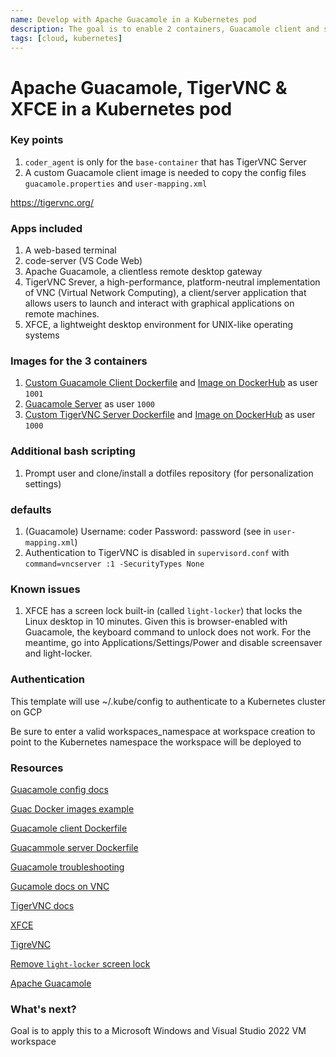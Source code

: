 ```yaml
---
name: Develop with Apache Guacamole in a Kubernetes pod
description: The goal is to enable 2 containers, Guacamole client and server, and TigerVNC and XFCE in a 3rd container - in a K8s pod 
tags: [cloud, kubernetes]
---
```


# Apache Guacamole, TigerVNC & XFCE in a Kubernetes pod

### Key points
1. `coder_agent` is only for the `base-container` that has TigerVNC Server
1. A custom Guacamole client image is needed to copy the config files `guacamole.properties` and `user-mapping.xml`

https://tigervnc.org/

### Apps included
1. A web-based terminal
1. code-server (VS Code Web)
1. Apache Guacamole, a clientless remote desktop gateway
1. TigerVNC Srever, a high-performance, platform-neutral implementation of VNC (Virtual Network Computing), a client/server application that allows users to launch and interact with graphical applications on remote machines. 
1. XFCE, a lightweight desktop environment for UNIX-like operating systems

### Images for the 3 containers
1. [Custom Guacamole Client Dockerfile](https://github.com/sharkymark/dockerfiles/tree/main/guacamole/client) and [Image on DockerHub](https://hub.docker.com/repository/docker/marktmilligan/guacamole/general) as user `1001`
2. [Guacamole Server](https://hub.docker.com/r/guacamole/guacd) as user `1000`
3. [Custom TigerVNC Server Dockerfile](https://github.com/sharkymark/dockerfiles/tree/main/tiger-vnc) and [Image on DockerHub](https://hub.docker.com/repository/docker/marktmilligan/tigervnc/general) as user `1000`

### Additional bash scripting
1. Prompt user and clone/install a dotfiles repository (for personalization settings)

### defaults
1. (Guacamole) Username: coder Password: password (see in `user-mapping.xml`) 
2. Authentication to TigerVNC is disabled in `supervisord.conf` with `command=vncserver :1 -SecurityTypes None`

### Known issues
1. XFCE has a screen lock built-in (called `light-locker`) that locks the Linux desktop in 10 minutes. Given this is browser-enabled with Guacamole, the keyboard command to unlock does not work. For the meantime, go into Applications/Settings/Power and disable screensaver and light-locker. 

### Authentication

This template will use ~/.kube/config to authenticate to a Kubernetes cluster on GCP

Be sure to enter a valid workspaces_namespace at workspace creation to point to the Kubernetes namespace the workspace will be deployed to

### Resources
[Guacamole config docs](https://guacamole.apache.org/doc/gug/configuring-guacamole.html)

[Guac Docker images example](https://kifarunix.com/install-apache-guacamole-as-docker-container-on-ubuntu/)

[Guacamole client Dockerfile](https://github.com/apache/guacamole-client/blob/master/Dockerfile)

[Guacammole server Dockerfile](https://github.com/apache/guacamole-server/blob/master/Dockerfile)

[Guacamole troubleshooting](https://guacamole.apache.org/doc/gug/troubleshooting.html)

[Gucamole docs on VNC](https://guacamole.apache.org/doc/gug/configuring-guacamole.html#vnc)

[TigerVNC docs](https://manpages.ubuntu.com/manpages/bionic/man1/tigervncserver.1.html)

[XFCE](https://www.xfce.org/)

[TigreVNC](https://tigervnc.org/)

[Remove `light-locker` screen lock](https://askubuntu.com/questions/1169604/how-to-disable-light-locker-in-xubuntu-14-04-via-command-line)

[Apache Guacamole](https://guacamole.apache.org/)

### What's next?

Goal is to apply this to a Microsoft Windows and Visual Studio 2022 VM workspace
